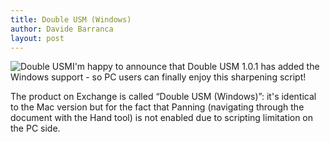 ```yaml
---
title: Double USM (Windows)
author: Davide Barranca
layout: post
---
```

![Double USM][a]I'm happy to announce that Double USM 1.0.1 has added the Windows support - so PC users can finally enjoy this sharpening script!

The product on Exchange is called &#8220;Double USM (Windows)&#8221;: it's identical to the Mac version but for the fact that Panning (navigating through the document with the Hand tool) is not enabled due to scripting limitation on the PC side.

[a]: {{site.baseurl}}/news/images/DoubleUSM_PC.png "Double USM Windows"